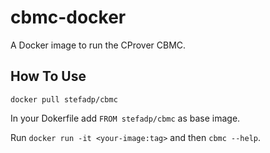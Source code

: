 # cbmc-docker
A Docker image to run the CProver CBMC.

## How To Use

```docker pull stefadp/cbmc```

In your Dokerfile add ```FROM stefadp/cbmc``` as base image.

Run ```docker run -it <your-image:tag>``` and then ```cbmc --help```.
